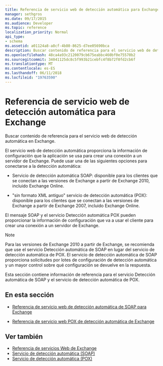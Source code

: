 ```yaml
---
title: Referencia de servicio web de detección automática para Exchange
manager: sethgros
ms.date: 09/17/2015
ms.audience: Developer
ms.topic: reference
localization_priority: Normal
api_type:
- schema
ms.assetid: a01124a8-a8cf-4b80-8625-d7ee05690bca
description: Buscar contenido de referencia para el servicio web de detección automática en Exchange.
ms.openlocfilehash: 48ca4a93c2120079cb675eabbc460bf0e75570b2
ms.sourcegitcommit: 34041125dc8c5f993b21cebfc4f8b72f0fd2cb6f
ms.translationtype: MT
ms.contentlocale: es-ES
ms.lasthandoff: 06/11/2018
ms.locfileid: "19763590"
---
```

# <a name="autodiscover-web-service-reference-for-exchange"></a>Referencia de servicio web de detección automática para Exchange

Buscar contenido de referencia para el servicio web de detección automática en Exchange.
  
El servicio web de detección automática proporciona la información de configuración que la aplicación se usa para crear una conexión a un servidor de Exchange. Puede usar una de las siguientes opciones para conectarse a la detección automática:
  
- Servicio de detección automática SOAP: disponible para los clientes que se conectan a las versiones de Exchange a partir de Exchange 2010, incluido Exchange Online.
    
- "sin formato XML antiguo" servicio de detección automática (POX): disponible para los clientes que se conectan a las versiones de Exchange a partir de Exchange 2007, incluido Exchange Online. 
    
El mensaje SOAP y el servicio Detección automática POX pueden proporcionar la información de configuración que va a usar el cliente para crear una conexión a un servidor de Exchange.
  
> [!NOTE]
> Para las versiones de Exchange 2010 a partir de Exchange, se recomienda que use el servicio Detección automática de SOAP en lugar del servicio de detección automática de POX. El servicio de detección automática de SOAP proporciona solicitudes por lotes de configuración de detección automática y un mayor control sobre qué configuración se devuelve en la respuesta. 
  
Esta sección contiene información de referencia para el servicio Detección automática de SOAP y el servicio de detección automática de POX.
  
## <a name="in-this-section"></a>En esta sección
<a name="bk_InThisSection"> </a>

- [Referencia de servicio web de detección automática de SOAP para Exchange](soap-autodiscover-web-service-reference-for-exchange.md)
    
- [Referencia de servicio web POX de detección automática de Exchange](pox-autodiscover-web-service-reference-for-exchange.md)
    
## <a name="see-also"></a>Ver también

- [Referencia de servicios Web de Exchange](web-services-reference-for-exchange.md)
- [Servicio de detección automática (SOAP)](http://msdn.microsoft.com/library/e24d1a1f-0d20-4bd9-ae4c-9112ecacea78%28Office.15%29.aspx)
- [Servicio de detección automática (POX)](http://msdn.microsoft.com/library/13c54de3-a91c-4424-8732-99dd8f2162ec%28Office.15%29.aspx)
    

